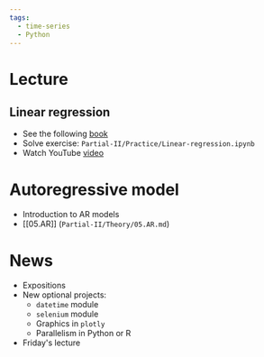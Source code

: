 ```yaml
---
tags:
  - time-series
  - Python
---
```

# Lecture
## Linear regression
- See the following [book](https://drive.google.com/drive/folders/1wd5Nq9Alf8vA5mWiO4YddGnAJV7-iauW?hl=es)
- Solve exercise: `Partial-II/Practice/Linear-regression.ipynb`
- Watch YouTube [video](https://www.youtube.com/watch?v=k964_uNn3l0&ab_channel=DotCSV)
# Autoregressive model
- Introduction to AR models
- [[05.AR]] (`Partial-II/Theory/05.AR.md`)
# News
- Expositions
- New optional projects:
	- `datetime` module
	- `selenium` module
	- Graphics in `plotly`
	- Parallelism in Python or R
- Friday's lecture